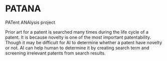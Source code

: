 # PATANA
PATent ANAlysis project 

Prior art for a patent is searched many times during the life cycle of a patent.
It is because novelty is one of the most important patentability.
Though it may be difficult for AI to determine whether a patent have novelty or not.
AI can help human to determine it by creating search term and screening irrelevant patents from search results.
